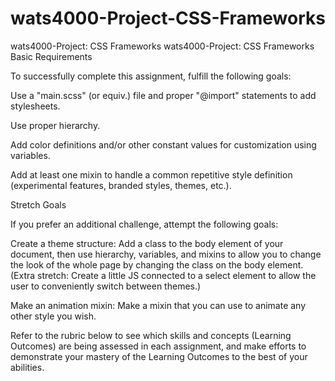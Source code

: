 # wats4000-Project-CSS-Frameworks
wats4000-Project: CSS Frameworks
wats4000-Project: CSS Frameworks Basic Requirements

To successfully complete this assignment, fulfill the following goals:

Use a "main.scss" (or equiv.) file and proper "@import" statements to add stylesheets.

Use proper hierarchy.

Add color definitions and/or other constant values for customization using variables.

Add at least one mixin to handle a common repetitive style definition (experimental features, branded styles, themes, etc.).

Stretch Goals

If you prefer an additional challenge, attempt the following goals:

Create a theme structure: Add a class to the body element of your document, then use hierarchy, variables, and mixins to allow you to change the look of the whole page by changing the class on the body element. (Extra stretch: Create a little JS connected to a select element to allow the user to conveniently switch between themes.)

Make an animation mixin: Make a mixin that you can use to animate any other style you wish.

Refer to the rubric below to see which skills and concepts (Learning Outcomes) are being assessed in each assignment, and make efforts to demonstrate your mastery of the Learning Outcomes to the best of your abilities.
